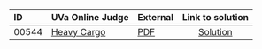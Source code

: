 | ID | UVa Online Judge | External | Link to solution |
|:---|:---|:---|:---:|
| 00544 | [Heavy Cargo](https://onlinejudge.org/index.php?option=com_onlinejudge&Itemid=8&page=show_problem&category=0&problem=485) | [PDF](https://onlinejudge.org/external/5/544.pdf) | [Solution](https://github.com/versenyi98/uva-solutions/tree/main/solutions/00544%20-%20Heavy%20Cargo)|
